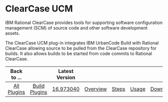 
ClearCase UCM
=============


IBM Rational ClearCase provides tools for supporting software configuration management (SCM) of source code and other software development assets.


The ClearCase UCM plug-in integrates IBM UrbanCode Build with Rational ClearCase allowing source to be pulled from the ClearCase repository for builds. It also allows builds to be started from code commits to Rational ClearCase.





|Back to ...||Latest Version|||||
| :---: | :---: | :---: | :---: | :---: | :---: | :---: |
|[All Plugins](../../index.md)|[Build Plugins](../README.md)|[16.973040](https://raw.githubusercontent.com/UrbanCode/IBM-UCB-PLUGINS/main/files/ClearCaseUCM/ClearCaseUCM-16.973040.zip)|[Overview](overview.md)|[Steps](steps.md)|[Usage](usage.md)|[Downloads](downloads.md)|
